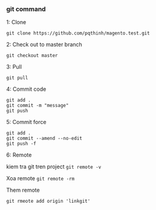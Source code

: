 ### git command

1: Clone 

`git clone https://github.com/pqthinh/magento.test.git`

2: Check out to master branch

`git checkout master`

3: Pull

`git pull`

4: Commit code 

```git
git add .
git commit -m "message"
git push
```

5: Commit force

``` git
git add .
git commit --amend --no-edit
git push -f
```

6: Remote 

kiem tra git tren project 
```git remote -v```

Xoa remote
```git remote -rm```

Them remote

```git rmeote add origin 'linkgit'```

